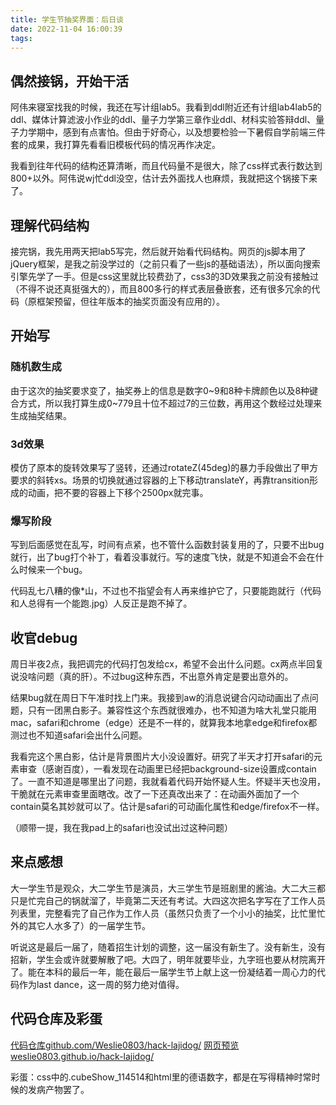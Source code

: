 ```yaml
---
title: 学生节抽奖界面：后日谈
date: 2022-11-04 16:00:39
tags:
---
```


## 偶然接锅，开始干活

阿伟来寝室找我的时候，我还在写计组lab5。我看到ddl附近还有计组lab4lab5的ddl、媒体计算滤波小作业的ddl、量子力学第三章作业ddl、材科实验答辩ddl、量子力学期中，感到有点害怕。但由于好奇心，以及想要检验一下暑假自学前端三件套的成果，我打算先看看旧模板代码的情况再作决定。

我看到往年代码的结构还算清晰，而且代码量不是很大，除了css样式表行数达到800+以外。阿伟说wj忙ddl没空，估计去外面找人也麻烦，我就把这个锅接下来了。

## 理解代码结构

接完锅，我先用两天把lab5写完，然后就开始看代码结构。网页的js脚本用了jQuery框架，是我之前没学过的（之前只看了一些js的基础语法），所以面向搜索引擎先学了一手。但是css这里就比较费劲了，css3的3D效果我之前没有接触过（不得不说还真挺强大的），而且800多行的样式表层叠嵌套，还有很多冗余的代码（原框架预留，但往年版本的抽奖页面没有应用的）。

## 开始写

### 随机数生成

由于这次的抽奖要求变了，抽奖券上的信息是数字0\~9和8种卡牌颜色以及8种键合方式，所以我打算生成0\~779且十位不超过7的三位数，再用这个数经过处理来生成抽奖结果。

### 3d效果

模仿了原本的旋转效果写了竖转，还通过rotateZ(45deg)的暴力手段做出了甲方要求的斜转xs。场景的切换就通过容器的上下移动translateY，再靠transition形成的动画，把不要的容器上下移个2500px就完事。

### 爆写阶段

写到后面感觉在乱写，时间有点紧，也不管什么函数封装复用的了，只要不出bug就行，出了bug打个补丁，看着没事就行。写的速度飞快，就是不知道会不会在什么时候来一个bug。

代码乱七八糟的像\*山，不过也不指望会有人再来维护它了，只要能跑就行（代码和人总得有一个能跑.jpg）人反正是跑不掉了。

## 收官debug

周日半夜2点，我把调完的代码打包发给cx，希望不会出什么问题。cx两点半回复说没啥问题（真的肝）。不过bug这种东西，不出意外肯定是要出意外的。

结果bug就在周日下午准时找上门来。我接到aw的消息说键合闪动动画出了点问题，只有一团黑白影子。兼容性这个东西就很难办，也不知道为啥大礼堂只能用mac，safari和chrome（edge）还是不一样的，就算我本地拿edge和firefox都测过也不知道safari会出什么问题。

我看完这个黑白影，估计是背景图片大小没设置好。研究了半天才打开safari的元素审查（感谢百度），一看发现在动画里已经把background-size设置成contain了。一直不知道是哪里出了问题，我就看着代码开始怀疑人生。怀疑半天也没用，干脆就在元素审查里面瞎改。改了一下还真改出来了：在动画外面加了一个contain莫名其妙就可以了。估计是safari的可动画化属性和edge/firefox不一样。

（顺带一提，我在我pad上的safari也没试出过这种问题）

## 来点感想

大一学生节是观众，大二学生节是演员，大三学生节是班剧里的酱油。大二大三都只是忙完自己的锅就溜了，毕竟第二天还有考试。大四这次把名字写在了工作人员列表里，完整看完了自己作为工作人员（虽然只负责了一个小小的抽奖，比忙里忙外的其它人水多了）的一届学生节。

听说这是最后一届了，随着招生计划的调整，这一届没有新生了。没有新生，没有招新，学生会或许就要解散了吧。大四了，明年就要毕业，九字班也要从材院离开了。能在本科的最后一年，能在最后一届学生节上献上这一份凝结着一周心力的代码作为last dance，这一周的努力绝对值得。

## 代码仓库及彩蛋

[代码仓库github.com/Weslie0803/hack-lajidog/](https://github.com/Weslie0803/hack-lajidog/)
[网页预览weslie0803.github.io/hack-lajidog/](https://weslie0803.github.io/hack-lajidog/)

彩蛋：css中的.cubeShow_114514和html里的德语数字，都是在写得精神时常时候的发病产物罢了。